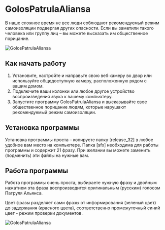 # GolosPatrulaAliansa
В наше сложное время не все люди соблюдают рекомендуемый режим самоизоляции подвергая других опасности. Если вы заметили такого человека или группу лиц – вы можете высказать им общественное порицание.

![GolosPatrulaAliansa](https://github.com/andronsay/GolosPatrulaAliansa/raw/master/github/main.jpg)

## Как начать работу
1. Установите, настройте и направьте свою веб камеру во двор или используйте общедоступную камеру, расположенную рядом с вашим домом.
2. Подключите ваши колонки или любое другое устройство воспроизведения звука к вашему компьютеру.
3. Запустите программу GolosPatrulaAliansa и высказывайте свое общественное порицание людям, которые нарушают рекомендуемый режим самоизоляции.

## Установка программы
Установка программы проста – копируете папку [release_32] в любое удобное вам место на компьютере. Папка [sfx] необходима для работы программы и содержит 21 фразу. При желании вы можете заменить (подменить) эти файлы на нужные вам.

## Работа программы
Работа программы очень проста, выбираете нужную фразу и двойным нажатием эта фраза воспроизводится оригинальным (русским) голосом Патруля Альянса.

Цвет фразы разделяет сами фразы от информирования (зеленый цвет) до задержания (красного цвета), соответственно промежуточный синий цвет - режим проверки документов.

![GolosPatrulaAliansa](https://github.com/andronsay/GolosPatrulaAliansa/raw/master/github/work_1.jpg)
